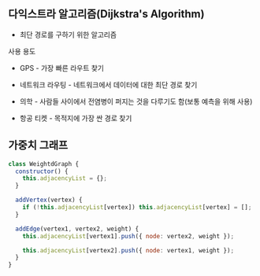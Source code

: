 ## 다익스트라 알고리즘(Dijkstra's Algorithm)

- 최단 경로를 구하기 위한 알고리즘

사용 용도

- GPS - 가장 빠른 라우트 찾기

- 네트워크 라우팅 - 네트워크에서 데이터에 대한 최단 경로 찾기

- 의학 - 사람들 사이에서 전염병이 퍼지는 것을 다루기도 함(보통 예측을 위해 사용)

- 항공 티켓 - 목적지에 가장 싼 경로 찾기

## 가중치 그래프

```js
class WeightdGraph {
  constructor() {
    this.adjacencyList = {};
  }

  addVertex(vertex) {
    if (!this.adjacencyList[vertex]) this.adjacencyList[vertex] = [];
  }

  addEdge(vertex1, vertex2, weight) {
    this.adjacencyList[vertex1].push({ node: vertex2, weight });

    this.adjacencyList[vertex2].push({ node: vertex1, weight });
  }
}
```
